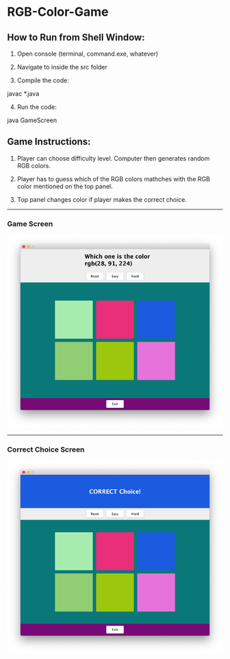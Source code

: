 # RGB-Color-Game
<html>
  
<p>
  
How to Run from Shell Window:
--------------------------------

1) Open console (terminal, command.exe, whatever)

2) Navigate to inside the src folder

3) Compile the code:

javac *.java

4) Run the code:

java GameScreen


Game Instructions: 
--------------------------------

1) Player can choose difficulty level. Computer then generates random RGB colors.

2) Player has to guess which of the RGB colors mathches with the RGB color mentioned on the top panel.

3) Top panel changes color if player makes the correct choice.</p>


--------------------------------


<h3>Game Screen</h3>

![Alt Text](https://github.com/Rifat1/RGB-Color-Game/blob/master/Assets/Screen%20Shot%202019-11-11%20at%202.21.14%20AM.png)

--------------------------------

<h3>Correct Choice Screen</h3>

![Alt Text](https://github.com/Rifat1/RGB-Color-Game/blob/master/Assets/Screen%20Shot%202019-11-11%20at%202.21.29%20AM.png)
</html>
